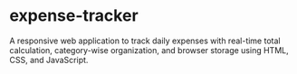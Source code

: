 # expense-tracker
A responsive web application to track daily expenses with real-time total calculation, category-wise organization, and browser storage using HTML, CSS, and JavaScript.
